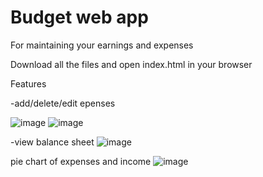 # Budget web app
For maintaining your earnings and expenses


Download all the files and open index.html in your browser

Features

-add/delete/edit epenses


![image](https://user-images.githubusercontent.com/94692045/190848188-424d11a6-2b55-4179-9148-2a892d514000.png)
![image](https://user-images.githubusercontent.com/94692045/190848225-54d605d3-3583-4e2d-8ccc-e661724afb28.png)



-view balance sheet
![image](https://user-images.githubusercontent.com/94692045/190848252-140b57e9-f191-4660-a085-0794c6ee99d2.png)

pie chart of expenses and income
![image](https://user-images.githubusercontent.com/94692045/190848276-3b9da2be-53f8-4da8-9d26-6ccf74a00fbd.png)

